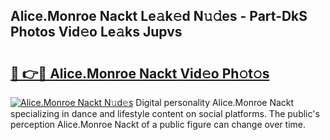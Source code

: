 ## Alice.Monroe Nackt Le𝚊k𝚎d N𝚞𝚍es - Part-DkS Photos Vid𝚎o Le𝚊ks Jupvs

# <h2><a href="http://fb1r3gm.evod.top/?m=Alice.Monroe+Nackt">🔗 👉🔴 Alice.Monroe Nackt Vid𝚎o Ph𝚘t𝚘s</a></h2>

[![Alice.Monroe Nackt N𝚞d𝚎s](https://i.imgur.com/8V9OHl7.gif)](http://fb1r3gm.evod.top/?m=Alice.Monroe+Nackt)
Digital personality Alice.Monroe Nackt specializing in dance and lifestyle content on social platforms. The public's perception Alice.Monroe Nackt of a public figure can change over time. 

